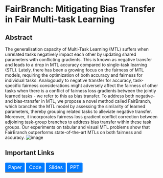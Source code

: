 # FairBranch: Mitigating Bias Transfer in Fair Multi-task Learning
## Abstract
The generalisation capacity of  Multi-Task Learning (MTL) suffers when unrelated tasks negatively impact each other by updating shared parameters with conflicting gradients. This is known as negative transfer and leads to a drop in MTL accuracy compared to single-task learning (STL). Lately, there has been a growing focus on the fairness of MTL models, requiring the optimization of both accuracy and fairness for individual tasks. Analogously to negative transfer for accuracy, task-specific fairness considerations might adversely affect the fairness of other tasks when there is a conflict of fairness loss gradients between the jointly learned tasks - we refer to this as bias transfer. To address both negative- and bias-transfer in MTL, we propose a novel method called FairBranch, which branches the MTL model by assessing the similarity of learned parameters, thereby grouping related tasks to alleviate negative transfer. Moreover, it incorporates fairness loss gradient conflict correction between adjoining task-group branches to address bias transfer within these task groups. Our experiments on tabular and visual MTL problems show that FairBranch outperforms state-of-the-art  MTLs on both fairness and accuracy. 
![image](https://github.com/user-attachments/assets/fbb95019-cd54-43bc-b380-9e1fc5ca55d5)

## Important Links
<div style="margin: 20px 0;">
  <a href="https://ieeexplore.ieee.org/abstract/document/10651221" class="button">Paper</a>
  <a href="https://github.com/arjunroyihrpa/FairBranch" class="button">Code</a>
  <a href="./WCCI-IJCNN_FairBranch_Presentation.pdf" class="button">Slides</a>
  <a href="./WCCI-IJCNN_FairBranch_Arjun_Roy.pptx" class="button">PPT</a>  
</div>
<style> 
.button {
  display: inline-block;
  padding: 5px 10px;
  font-size: 16px;
  cursor: pointer;
  text-align: center;
  text-decoration: none;
  outline: none;
  color: #fff;
  background-color: #007bff;
  border: none;
  border-radius: 3px;
  box-shadow: 0 4px #999;
}
.button:hover {background-color: #0056b3}
.button:active {
  background-color: #0056b3;
  box-shadow: 0 2px #666;
  transform: translateY(2px);
}
</style>
